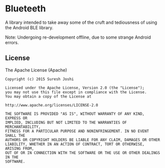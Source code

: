 # Blueteeth

A library intended to take away some of the cruft and tediousness of using the Android BLE library.

Note: Undergoing re-development offline, due to some strange Android errors.

License
-------

The Apache License (Apache)

    Copyright (c) 2015 Suresh Joshi

    Licensed under the Apache License, Version 2.0 (the "License");
    you may not use this file except in compliance with the License.
    You may obtain a copy of the License at

    http://www.apache.org/licenses/LICENSE-2.0

    THE SOFTWARE IS PROVIDED "AS IS", WITHOUT WARRANTY OF ANY KIND, EXPRESS OR
    IMPLIED, INCLUDING BUT NOT LIMITED TO THE WARRANTIES OF MERCHANTABILITY,
    FITNESS FOR A PARTICULAR PURPOSE AND NONINFRINGEMENT. IN NO EVENT SHALL THE
    AUTHORS OR COPYRIGHT HOLDERS BE LIABLE FOR ANY CLAIM, DAMAGES OR OTHER
    LIABILITY, WHETHER IN AN ACTION OF CONTRACT, TORT OR OTHERWISE, ARISING FROM,
    OUT OF OR IN CONNECTION WITH THE SOFTWARE OR THE USE OR OTHER DEALINGS IN THE
    SOFTWARE.
